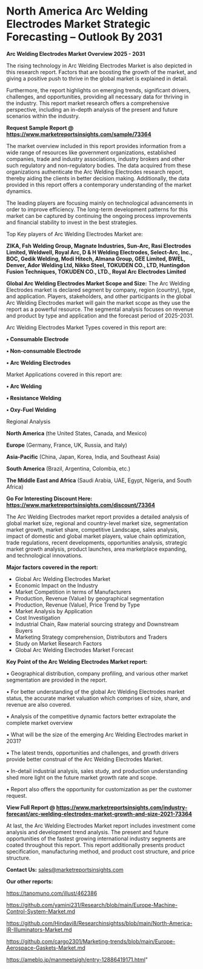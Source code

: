 # North America Arc Welding Electrodes Market Strategic Forecasting – Outlook By 2031

<Strong> Arc Welding Electrodes Market Overview 2025 - 2031</strong>

The rising technology in Arc Welding Electrodes Market is also depicted in this research report. Factors that are boosting the growth of the market, and giving a positive push to thrive in the global market is explained in detail.

Furthermore, the report highlights on emerging trends, significant drivers, challenges, and opportunities, providing all necessary data for thriving in the industry. This report market research offers a comprehensive perspective, including an in-depth analysis of the present and future scenarios within the industry.

<strong>Request Sample Report @ <a href=https://www.marketreportsinsights.com/sample/73364>https://www.marketreportsinsights.com/sample/73364</a></strong>

The market overview included in this report provides information from a wide range of resources like government organizations, established companies, trade and industry associations, industry brokers and other such regulatory and non-regulatory bodies. The data acquired from these organizations authenticate the Arc Welding Electrodes research report, thereby aiding the clients in better decision making. Additionally, the data provided in this report offers a contemporary understanding of the market dynamics.

The leading players are focusing mainly on technological advancements in order to improve efficiency. The long-term development patterns for this market can be captured by continuing the ongoing process improvements and financial stability to invest in the best strategies.

Top Key players of Arc Welding Electrodes Market are:

<strong>ZIKA, Fsh Welding Group, Magnate Industries, Sun-Arc, Rasi Electrodes Limited, Weldwell, Royal Arc, D & H Welding Electrodes, Select-Arc, Inc., BOC, Gedik Welding, Modi Hitech, Almana Group, GEE Limited, BWEL, Denver, Ador Welding Ltd, Nikko Steel, TOKUDEN CO., LTD, Huntingdon Fusion Techniques, TOKUDEN CO., LTD., Royal Arc Electrodes Limited</strong>

<strong><b>Global Arc Welding Electrodes Market Scope and Size:</b></strong>
The Arc Welding Electrodes market is declared segment by company, region (country), type, and application. Players, stakeholders, and other participants in the global Arc Welding Electrodes market will gain the market scope as they use the report as a powerful resource. The segmental analysis focuses on revenue and product by type and application and the forecast period of 2025-2031.

Arc Welding Electrodes Market Types covered in this report are:

<strong>• Consumable Electrode

• Non-consumable Electrode

• Arc Welding Electrodes</strong>

Market Applications covered in this report are:

<strong>• Arc Welding

• Resistance Welding

• Oxy-Fuel Welding</strong> 

Regional Analysis

<strong>North America</strong> (the United States, Canada, and Mexico)

<strong>Europe</strong> (Germany, France, UK, Russia, and Italy)

<strong>Asia-Pacific</strong> (China, Japan, Korea, India, and Southeast Asia)

<strong>South America</strong> (Brazil, Argentina, Colombia, etc.)

<strong>The Middle East and Africa</strong> (Saudi Arabia, UAE, Egypt, Nigeria, and South Africa)

<strong>Go For Interesting Discount Here: <a href=https://www.marketreportsinsights.com/discount/73364>https://www.marketreportsinsights.com/discount/73364</a></strong>

The Arc Welding Electrodes market report provides a detailed analysis of global market size, regional and country-level market size, segmentation market growth, market share, competitive Landscape, sales analysis, impact of domestic and global market players, value chain optimization, trade regulations, recent developments, opportunities analysis, strategic market growth analysis, product launches, area marketplace expanding, and technological innovations.

<strong><b>Major factors covered in the report:</b></strong>
<ul>
  <li>Global Arc Welding Electrodes Market </li>
  <li>Economic Impact on the Industry</li>
  <li>Market Competition in terms of Manufacturers</li>
  <li>Production, Revenue (Value) by geographical segmentation</li>
  <li>Production, Revenue (Value), Price Trend by Type</li>
  <li>Market Analysis by Application</li>
  <li>Cost Investigation</li>
  <li>Industrial Chain, Raw material sourcing strategy and Downstream Buyers</li>
  <li>Marketing Strategy comprehension, Distributors and Traders</li>
  <li>Study on Market Research Factors</li>
  <li>Global Arc Welding Electrodes Market Forecast</li>
</ul>

<strong><b>Key Point of the Arc Welding Electrodes Market report:</b></strong>

• Geographical distribution, company profiling, and various other market segmentation are provided in the report.

• For better understanding of the global Arc Welding Electrodes market status, the accurate market valuation which comprises of size, share, and revenue are also covered.

• Analysis of the competitive dynamic factors better extrapolate the complete market overview

• What will be the size of the emerging Arc Welding Electrodes market in 2031?

• The latest trends, opportunities and challenges, and growth drivers provide better construal of the Arc Welding Electrodes Market.

• In-detail industrial analysis, sales study, and production understanding shed more light on the future market growth rate and scope.

• Report also offers the opportunity for customization as per the customer request.

<strong><b>View Full Report @ <a href=https://www.marketreportsinsights.com/industry-forecast/arc-welding-electrodes-market-growth-and-size-2021-73364>https://www.marketreportsinsights.com/industry-forecast/arc-welding-electrodes-market-growth-and-size-2021-73364</a></b></strong>


At last, the Arc Welding Electrodes Market report includes investment come analysis and development trend analysis. The present and future opportunities of the fastest growing international industry segments are coated throughout this report. This report additionally presents product specification, manufacturing method, and product cost structure, and price structure.

<strong>Contact Us:</strong>
sales@marketreportsinsights.com

<strong>Our other reports:</strong>

<a href=https://tanomuno.com/illust/462386>https://tanomuno.com/illust/462386</a>

<a href=https://github.com/yamini231/Research/blob/main/Europe-Machine-Control-System-Market.md>https://github.com/yamini231/Research/blob/main/Europe-Machine-Control-System-Market.md</a>

<a href=https://github.com/Hindavi8/Researchinsightss/blob/main/North-America-IR-Illuminators-Market.md>https://github.com/Hindavi8/Researchinsightss/blob/main/North-America-IR-Illuminators-Market.md</a>

<a href=https://github.com/cargo2301/Marketing-trends/blob/main/Europe-Aerospace-Gaskets-Market.md>https://github.com/cargo2301/Marketing-trends/blob/main/Europe-Aerospace-Gaskets-Market.md</a>

<a href=https://ameblo.jp/manmeetsigh/entry-12886419171.html>https://ameblo.jp/manmeetsigh/entry-12886419171.html</a>"
